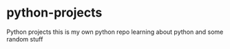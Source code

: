# python-projects
Python projects this is my own python repo learning about python and some random stuff 
